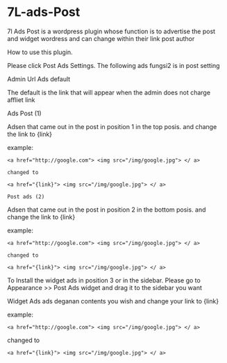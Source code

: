 7L-ads-Post
===========

7l Ads Post is a wordpress plugin whose function is to advertise the post and widget wordress and can change within their link post author


How to use this plugin.

Please click Post Ads Settings. The following ads fungsi2 is in post setting

Admin Url Ads default

The default is the link that will appear when the admin does not charge affliet link

Ads Post (1)

Adsen that came out in the post in position 1 in the top posis. and change the link to {link}

example:

	<a href="http://google.com"> <img src="/img/google.jpg"> </ a>

	changed to

	<a href="{link}"> <img src="/img/google.jpg"> </ a>

	Post ads (2)


Adsen that came out in the post in position 2 in the bottom posis. and change the link to {link}

example:

	<a href="http://google.com"> <img src="/img/google.jpg"> </ a>

	changed to

	<a href="{link}"> <img src="/img/google.jpg"> </ a>


To Install the widget ads in position 3 or in the sidebar. Please go to Appearance >> Post Ads widget and drag it to the sidebar you want

Widget Ads ads deganan contents you wish and change your link to {link}

example:

	<a href="http://google.com"> <img src="/img/google.jpg"> </ a>

changed to

	<a href="{link}"> <img src="/img/google.jpg"> </ a>
